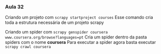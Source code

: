 ### Aula 32
Criando um projeto com ```scrapy startproject courses```
Esse comando cria toda a estrutura necessária de um projeto scrapy

Criando um spider com ```scrapy genspider coursera www.coursera.org/browse?languages=pt```
Cria um spider dentro da pasta spiders com o nome **coursera**
Para executar a spider agora basta executar ```scrapy crawl coursera```
